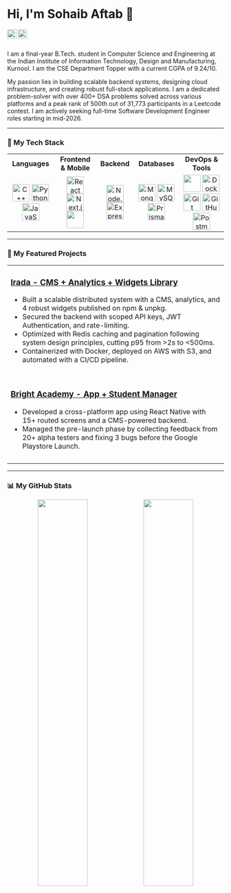 # Hi, I'm Sohaib Aftab 👋

<a href="https://www.linkedin.com/in/your-linkedin-profile">
  <img align="left" width="22px" src="https://cdn.jsdelivr.net/npm/simple-icons@v3/icons/linkedin.svg" />
</a>
<a href="mailto:sohaibaftab29@gmail.com">
  <img align="left" width="22px" src="https://cdn.jsdelivr.net/npm/simple-icons@v3/icons/gmail.svg" />
</a>
<br />
<br />

I am a final-year B.Tech. student in Computer Science and Engineering at the Indian Institute of Information Technology, Design and Manufacturing, Kurnool. I am the CSE Department Topper with a current CGPA of 9.24/10.

My passion lies in building scalable backend systems, designing cloud infrastructure, and creating robust full-stack applications. I am a dedicated problem-solver with over 400+ DSA problems solved across various platforms and a peak rank of 500th out of 31,773 participants in a Leetcode contest. I am actively seeking full-time Software Development Engineer roles starting in mid-2026.

---

### 🔧 My Tech Stack

<table>
  <tr>
    <td align="center"><strong>Languages</strong></td>
    <td align="center"><strong>Frontend & Mobile</strong></td>
    <td align="center"><strong>Backend</strong></td>
    <td align="center"><strong>Databases</strong></td>
    <td align="center"><strong>DevOps & Tools</strong></td>
  </tr>
  <tr>
    <td align="center">
      <img src="https://cdn.jsdelivr.net/gh/devicons/devicon/icons/cplusplus/cplusplus-original.svg" width="40" height="40" alt="C++" />
      <img src="https://cdn.jsdelivr.net/gh/devicons/devicon/icons/python/python-original.svg" width="40" height="40" alt="Python" />
      <img src="https://cdn.jsdelivr.net/gh/devicons/devicon/icons/javascript/javascript-original.svg" width="40" height="40" alt="JavaScript" />
    </td>
    <td align="center">
      <img src="https://cdn.jsdelivr.net/gh/devicons/devicon/icons/react/react-original.svg" width="40" height="40" alt="React" />
      <img src="https://cdn.jsdelivr.net/gh/devicons/devicon/icons/nextjs/nextjs-original.svg" width="40" height="40" alt="Next.js" />
     <img src="https://cdn.jsdelivr.net/gh/devicons/devicon/icons/tailwindcss/tailwindcss-original-wordmark.svg" width="40" height="40" />
    </td>
    <td align="center">
      <img src="https://cdn.jsdelivr.net/gh/devicons/devicon/icons/nodejs/nodejs-original.svg" width="40" height="40" alt="Node.js" />
      <img src="https://cdn.jsdelivr.net/gh/devicons/devicon/icons/express/express-original.svg" width="40" height="40" alt="Express.js" />
    </td>
    <td align="center">
      <img src="https://cdn.jsdelivr.net/gh/devicons/devicon/icons/mongodb/mongodb-original.svg" width="40" height="40" alt="MongoDB" />
      <img src="https://cdn.jsdelivr.net/gh/devicons/devicon/icons/mysql/mysql-original-wordmark.svg" width="40" height="40" alt="MySQL" />
      <img src="https://cdn.jsdelivr.net/gh/devicons/devicon/icons/prisma/prisma-original.svg" width="40" height="40" alt="Prisma" />
    </td>
    <td align="center">
     <img src="https://cdn.jsdelivr.net/gh/devicons/devicon/icons/amazonwebservices/amazonwebservices-original-wordmark.svg" width="40" height="40" />
      <img src="https://cdn.jsdelivr.net/gh/devicons/devicon/icons/docker/docker-original.svg" width="40" height="40" alt="Docker" />
      <img src="https://cdn.jsdelivr.net/gh/devicons/devicon/icons/git/git-original.svg" width="40" height="40" alt="Git" />
      <img src="https://cdn.jsdelivr.net/gh/devicons/devicon/icons/github/github-original.svg" width="40" height="40" alt="GitHub" />
      <img src="https://cdn.jsdelivr.net/gh/devicons/devicon/icons/postman/postman-original.svg" width="40" height="40" alt="Postman" />
    </td>
  </tr>
</table>

---

### 🚀 My Featured Projects

<table>
  <tr>
    <td>
      <h3><a href="https://github.com/HattySohaib/Headless-CMS-Frontend">Irada - CMS + Analytics + Widgets Library</a></h3>
      <ul>
        <li>Built a scalable distributed system with a CMS, analytics, and 4 robust widgets published on npm & unpkg.</li>
        <li>Secured the backend with scoped API keys, JWT Authentication, and rate-limiting.</li>
        <li>Optimized with Redis caching and pagination following system design principles, cutting p95 from >2s to <500ms.</li>
        <li>Containerized with Docker, deployed on AWS with S3, and automated with a CI/CD pipeline.</li>
      </ul><h3></h3>
    </td>
  </tr>
  <tr>
    <td>
      <h3><a href="https://github.com/HattySohaib/Bright-Academy-RN">Bright Academy - App + Student Manager</a></h3>
      <ul>
        <li>Developed a cross-platform app using React Native with 15+ routed screens and a CMS-powered backend.</li>
        <li>Managed the pre-launch phase by collecting feedback from 20+ alpha testers and fixing 3 bugs before the Google Playstore Launch.</li>
      </ul><h3></h3>
    </td>
  </tr>
</table>


---

### 📊 My GitHub Stats

<p align="center">
  <img width="48%" src="https://github-readme-stats.vercel.app/api?username=HattySohaib&show_icons=true&theme=radical" />
  <img width="48%" src="https://github-readme-stats.vercel.app/api/top-langs/?username=HattySohaib&layout=compact&theme=radical" />
</p>

